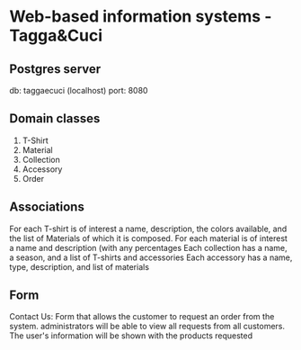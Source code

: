 # Web-based information systems - Tagga&Cuci

## Postgres server
db: taggaecuci (localhost) port: 8080

## Domain classes
1. T-Shirt
2. Material
3. Collection
4. Accessory
5. Order

## Associations
For each T-shirt is of interest a name, description, the colors available, and the list of Materials of which it is composed. For each material is of interest a name and description (with any percentages Each collection has a name, a season, and a list of T-shirts and accessories Each accessory has a name, type, description, and list of materials

## Form
Contact Us: Form that allows the customer to request an order from the system. administrators will be able to view all requests from all customers. The user's information will be shown with the products requested
